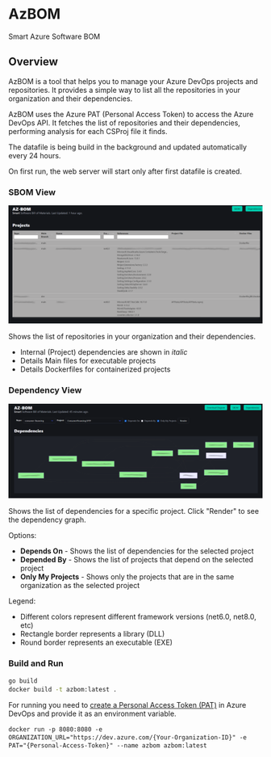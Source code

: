 # AzBOM

Smart Azure Software BOM

## Overview

AzBOM is a tool that helps you to manage your Azure DevOps projects and repositories. It provides a simple way to list all the repositories in your organization and their dependencies.

AzBOM uses the Azure PAT (Personal Access Token) to access the Azure DevOps API. It fetches the list of repositories and their dependencies, performing analysis for each CSProj file it finds. 

The datafile is being build in the background and updated automatically every 24 hours.

On first run, the web server will start only after first datafile is created.

### SBOM View

![SBOM View](./docs/sbom-view.png)

Shows the list of repositories in your organization and their dependencies.

* Internal (Project) dependencies are shown in *italic*
* Details Main files for executable projects
* Details Dockerfiles for containerized projects

### Dependency View

![Dependency View](./docs/deps-view.png)

Shows the list of dependencies for a specific project. Click "Render" to see the dependency graph.

Options:

* **Depends On** - Shows the list of dependencies for the selected project
* **Depended By** - Shows the list of projects that depend on the selected project
* **Only My Projects** - Shows only the projects that are in the same organization as the selected project

Legend:

* Different colors represent different framework versions (net6.0, net8.0, etc)
* Rectangle border represents a library (DLL)
* Round border represents an executable (EXE)


### Build and Run

```bash
go build 
docker build -t azbom:latest .
```

For running you need to [create a Personal Access Token (PAT)](https://learn.microsoft.com/en-us/azure/devops/organizations/accounts/use-personal-access-tokens-to-authenticate?view=azure-devops&tabs=Windows#create-a-pat) in Azure DevOps and provide it as an environment variable. 

```
docker run -p 8080:8080 -e ORGANIZATION_URL="https://dev.azure.com/{Your-Organization-ID}" -e PAT="{Personal-Access-Token}" --name azbom azbom:latest
```